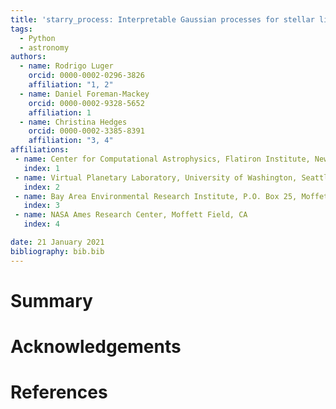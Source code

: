 ```yaml
---
title: 'starry_process: Interpretable Gaussian processes for stellar light curves'
tags:
  - Python
  - astronomy
authors:
  - name: Rodrigo Luger
    orcid: 0000-0002-0296-3826
    affiliation: "1, 2"
  - name: Daniel Foreman-Mackey
    orcid: 0000-0002-9328-5652
    affiliation: 1
  - name: Christina Hedges
    orcid: 0000-0002-3385-8391
    affiliation: "3, 4"
affiliations:
 - name: Center for Computational Astrophysics, Flatiron Institute, New York, NY
   index: 1
 - name: Virtual Planetary Laboratory, University of Washington, Seattle, WA
   index: 2
 - name: Bay Area Environmental Research Institute, P.O. Box 25, Moffett Field, CA 94035, USA
   index: 3
 - name: NASA Ames Research Center, Moffett Field, CA
   index: 4

date: 21 January 2021
bibliography: bib.bib
---
```


# Summary

# Acknowledgements

# References

